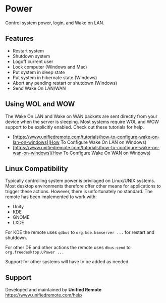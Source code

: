 # Power
Control system power, login, and Wake on LAN.

## Features
* Restart system
* Shutdown system
* Logoff current user
* Lock computer (Windows and Mac)
* Put system in sleep state
* Put system in hibernate state (Windows)
* Abort any pending restart or shutdown (Windows)
* Send Wake On LAN/WAN

## Using WOL and WOW
The Wake On LAN and Wake on WAN packets are sent directly from your device when the server is sleeping. Most systems require WOL and WOW support to be explicitly enabled. Check out these tutorials for help.

* [https://www.unifiedremote.com/tutorials/how-to-configure-wake-on-lan-on-windows](How To Configure Wake On LAN on Windows)
* [https://www.unifiedremote.com/tutorials/how-to-configure-wake-on-wan-on-windows](How To Configure Wake On WAN on Windows)

## Linux Compatibility
Typically controlling system power is privilaged on Linux/UNIX systems. Most desktop environments therefore offer other means for applications to trigger these actions. However, there is unfortunately no standard. The remote has been implemented to work with:

* Unity
* KDE
* GNOME
* LXDE

For KDE the remote uses ``qdbus`` to ``org.kde.ksmserver ...`` for restart and shutdown.

For other DE and other actions the remote uses ``dbus-send`` to ``org.freedesktop.UPower ...``

Support for other systems will have to be added as needed.


## Support
Developed and maintained by **Unified Remote**  
https://www.unifiedremote.com/help
